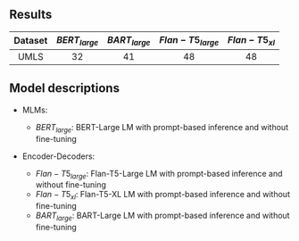 
## Results

|  Dataset   | $BERT_{large}$ | $BART_{large}$ | $Flan-T5_{large}$ | $Flan-T5_{xl}$ |
|:----------:|:--------------:|:--------------:|:-----------------:|:--------------:|
|  UMLS      |       32       |       41       |        48         |       48       |


## Model descriptions

- MLMs:
  * $BERT_{large}$: BERT-Large LM with prompt-based inference and without fine-tuning

- Encoder-Decoders:
  * $Flan-T5_{large}$: Flan-T5-Large LM with prompt-based inference and without fine-tuning
  * $Flan-T5_{xl}$: Flan-T5-XL LM with prompt-based inference and without fine-tuning
  * $BART_{large}$: BART-Large LM with prompt-based inference and without fine-tuning
